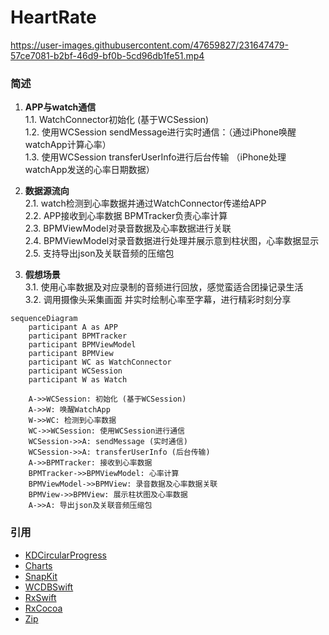 # HeartRate
  

   https://user-images.githubusercontent.com/47659827/231647479-57ce7081-b2bf-46d9-bf0b-5cd96db1fe51.mp4

### 简述

1. **APP与watch通信**  
   1.1. WatchConnector初始化 (基于WCSession)  
   1.2. 使用WCSession sendMessage进行实时通信：（通过iPhone唤醒watchApp计算心率）  
   1.3. 使用WCSession transferUserInfo进行后台传输  （iPhone处理watchApp发送的心率日期数据）  
  
2. **数据源流向**  
   2.1. watch检测到心率数据并通过WatchConnector传递给APP  
   2.2. APP接收到心率数据 BPMTracker负责心率计算  
   2.3. BPMViewModel对录音数据及心率数据进行关联  
   2.4. BPMViewModel对录音数据进行处理并展示意到柱状图，心率数据显示  
   2.5. 支持导出json及关联音频的压缩包
  
3. **假想场景**  
   3.1. 使用心率数据及对应录制的音频进行回放，感觉蛮适合团操记录生活  
   3.2. 调用摄像头采集画面 并实时绘制心率至字幕，进行精彩时刻分享  

```mermaid
sequenceDiagram
    participant A as APP
    participant BPMTracker
    participant BPMViewModel
    participant BPMView
    participant WC as WatchConnector
    participant WCSession
    participant W as Watch

    A->>WCSession: 初始化 (基于WCSession)
    A->>W: 唤醒WatchApp
    W->>WC: 检测到心率数据
    WC->>WCSession: 使用WCSession进行通信
    WCSession->>A: sendMessage (实时通信)
    WCSession->>A: transferUserInfo (后台传输)
    A->>BPMTracker: 接收到心率数据
    BPMTracker->>BPMViewModel: 心率计算
    BPMViewModel->>BPMView: 录音数据及心率数据关联
    BPMView->>BPMView: 展示柱状图及心率数据
    A->>A: 导出json及关联音频压缩包
```
  
### 引用

- [KDCircularProgress](https://github.com/kaandedeoglu/KDCircularProgress)
- [Charts](https://github.com/danielgindi/Charts) 
- [SnapKit](https://github.com/SnapKit/SnapKit)
- [WCDBSwift](https://github.com/Tencent/wcdb/tree/master/swift)
- [RxSwift](https://github.com/ReactiveX/RxSwift)
- [RxCocoa](https://github.com/ReactiveX/RxSwift/tree/main/RxCocoa)
- [Zip](https://github.com/marmelroy/Zip) 


